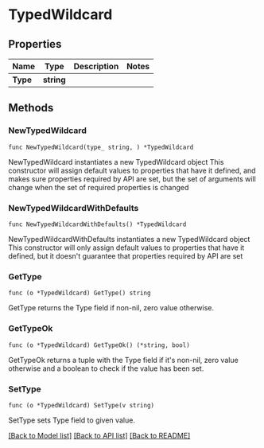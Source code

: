 # TypedWildcard

## Properties

Name | Type | Description | Notes
------------ | ------------- | ------------- | -------------
**Type** | **string** |  | 

## Methods

### NewTypedWildcard

`func NewTypedWildcard(type_ string, ) *TypedWildcard`

NewTypedWildcard instantiates a new TypedWildcard object
This constructor will assign default values to properties that have it defined,
and makes sure properties required by API are set, but the set of arguments
will change when the set of required properties is changed

### NewTypedWildcardWithDefaults

`func NewTypedWildcardWithDefaults() *TypedWildcard`

NewTypedWildcardWithDefaults instantiates a new TypedWildcard object
This constructor will only assign default values to properties that have it defined,
but it doesn't guarantee that properties required by API are set

### GetType

`func (o *TypedWildcard) GetType() string`

GetType returns the Type field if non-nil, zero value otherwise.

### GetTypeOk

`func (o *TypedWildcard) GetTypeOk() (*string, bool)`

GetTypeOk returns a tuple with the Type field if it's non-nil, zero value otherwise
and a boolean to check if the value has been set.

### SetType

`func (o *TypedWildcard) SetType(v string)`

SetType sets Type field to given value.



[[Back to Model list]](../README.md#documentation-for-models) [[Back to API list]](../README.md#documentation-for-api-endpoints) [[Back to README]](../README.md)


